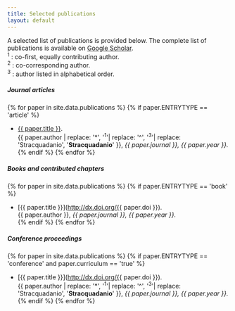 ```yaml
---
title: Selected publications
layout: default
---
```

A selected list of publications is provided below. The complete list of publications is available on [Google Scholar](https://goo.gl/faI6XG).  
<sup>1</sup> : co-first, equally contributing author.  
<sup>2</sup> : co-corresponding author.  
<sup>3</sup> : author listed in alphabetical order.

##### Journal articles
{% for paper in site.data.publications %}
  {% if paper.ENTRYTYPE == 'article' %}
* <a href="http://dx.doi.org/{{ paper.doi }}" name="{{paper.ID}}">{{ paper.title }}</a>.  
{{ paper.author | replace: '*', '<sup>1</sup>'| replace: '^', '<sup>3</sup>'| replace: 'Stracquadanio', '**Stracquadanio**' }}, *{{ paper.journal }}, {{ paper.year }}.*   
  {% endif %}
{% endfor %}

##### Books and contributed chapters
{% for paper in site.data.publications %}
  {% if paper.ENTRYTYPE == 'book' %}
*  [{{ paper.title }}](http://dx.doi.org/{{ paper.doi }}).  
    {{ paper.author }}, *{{ paper.journal }}, {{ paper.year }}.*  
  {% endif %}
{% endfor %}

##### Conference proceedings
{% for paper in site.data.publications %}
  {% if paper.ENTRYTYPE == 'conference' and paper.curriculum == 'true' %}
*  [{{ paper.title }}](http://dx.doi.org/{{ paper.doi }}).  
{{ paper.author | replace: '*', '<sup>1</sup>'| replace: '^', '<sup>3</sup>'| replace: 'Stracquadanio', '**Stracquadanio**' }}, *{{ paper.journal }}, {{ paper.year }}.*  
  {% endif %}
{% endfor %}
